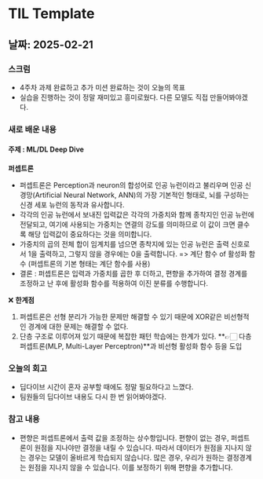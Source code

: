 # TIL Template

## 날짜: 2025-02-21

### 스크럼
- 4주차 과제 완료하고 추가 미션 완료하는 것이 오늘의 목표
- 실습을 진행하는 것이 정말 재미있고 흥미로웠다. 다른 모델도 직접 만들어봐야겠다.

### 새로 배운 내용
#### 주제 : ML/DL Deep Dive
**퍼셉트론**
- 퍼셉트론은 Perception과 neuron의 합성어로 인공 뉴런이라고 불리우며 인공 신경망(Artificial Neural Network, ANN)의 가장 기본적인 형태로, 뇌를 구성하는 신경 세포 뉴런의 동작과 유사합니다.
- 각각의 인공 뉴런에서 보내진 입력값은 각각의 가중치와 함께 종착지인 인공 뉴런에 전달되고, 여기에 사용되는 가중치는 연결의 강도를 의미하므로 이 값이 크면 클수록 해당 입력값이 중요하다는 것을 의미합니다.
- 가중치의 곱의 전체 합이 임계치를 넘으면 종착지에 있는 인공 뉴런은 출력 신호로서 1을 출력하고, 그렇지 않을 경우에는 0을 출력합니다. => 계단 함수 of 활성화 함수 (퍼셉트론의 기본 형태는 계단 함수를 사용)
- 결론 : 퍼셉트론은 입력과 가중치를 곱한 후 더하고, 편향을 추가하여 결정 경계를 조정하고 난 후에 활성화 함수를 적용하여 이진 분류를 수행합니다. 

❌ **한계점**

1. 퍼셉트론은 선형 분리가 가능한 문제만 해결할 수 있기 때문에 XOR같은 비선형적인 경계에 대한 문제는 해결할 수 없다.
2. 단층 구조로 이루어져 있기 때문에 복잡한 패턴 학습에는 한계가 있다.
**👉🏻 다층 퍼셉트론(MLP, Multi-Layer Perceptron)**과 비선형 활성화 함수 등을 도입


### 오늘의 회고
- 딥다이브 시간이 혼자 공부할 때에도 정말 필요하다고 느꼈다.
- 팀원들의 딥다이브 내용도 다시 한 번 읽어봐야겠다.


### 참고 내용
- 편향은 퍼셉트론에서 출력 값을 조정하는 상수항입니다. 편향이 없는 경우, 퍼셉트론이 원점을 지나야만 결정을 내릴 수 있습니다. 
    따라서 데이터가 원점을 지나지 않는 경우는 모델이 올바르게 학습되지 않습니다. 많은 경우, 우리가 원하는 결정경계는 원점을 지나지 않을 수 있습니다. 
    이를 보정하기 위해 편향을 추가합니다.
